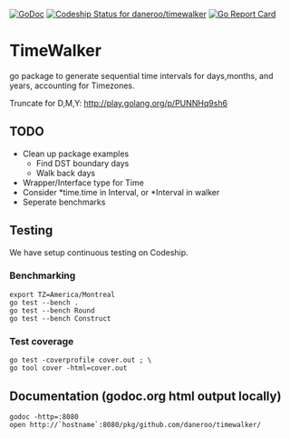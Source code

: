 [![GoDoc](https://godoc.org/github.com/daneroo/timewalker?status.svg)](https://godoc.org/github.com/daneroo/timewalker)
[![Codeship Status for daneroo/timewalker](https://codeship.com/projects/21b35630-5d7d-0133-51dc-6a352dca42a3/status?branch=master)](https://codeship.com/projects/111096)
[![Go Report Card](https://goreportcard.com/badge/github.com/daneroo/timewalker)](https://goreportcard.com/report/github.com/daneroo/timewalker)

# TimeWalker
go package to generate sequential time intervals
for days,months, and years, accounting for Timezones.

Truncate for D,M,Y: http://play.golang.org/p/PUNNHq9sh6

## TODO

* Clean up package examples
    * Find DST boundary days
    * Walk back days
* Wrapper/Interface type for Time
* Consider *time.time in Interval, or *Interval in walker
* Seperate benchmarks

## Testing
We have setup continuous testing on Codeship.

### Benchmarking

    export TZ=America/Montreal
    go test --bench .
    go test --bench Round
    go test --bench Construct

### Test coverage

    go test -coverprofile cover.out ; \
    go tool cover -html=cover.out

## Documentation (godoc.org html output locally)

    godoc -http=:8080
    open http://`hostname`:8080/pkg/github.com/daneroo/timewalker/    